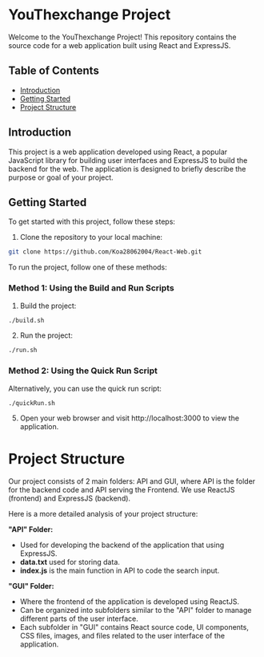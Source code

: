 # YouThexchange Project

Welcome to the YouThexchange Project! This repository contains the source code for a web application built using React and ExpressJS.

## Table of Contents

- [Introduction](#introduction)
- [Getting Started](#getting-started)
- [Project Structure](#project-structure)

## Introduction

This project is a web application developed using React, a popular JavaScript library for building user interfaces and ExpressJS to build the backend for the web. The application is designed to briefly describe the purpose or goal of your project.

## Getting Started

To get started with this project, follow these steps:

1. Clone the repository to your local machine:

```bash
git clone https://github.com/Koa28062004/React-Web.git
```

To run the project, follow one of these methods:

### Method 1: Using the Build and Run Scripts

1. Build the project:

```bash
./build.sh
```

2. Run the project:

```bash
./run.sh
```

### Method 2: Using the Quick Run Script

Alternatively, you can use the quick run script:

    ./quickRun.sh

5. Open your web browser and visit http://localhost:3000 to view the application.

# Project Structure
Our project consists of 2 main folders: API and GUI, where API is the folder for the backend code and API serving the Frontend. We use ReactJS (frontend) and ExpressJS (backend).

Here is a more detailed analysis of your project structure:

**"API" Folder:**

* Used for developing the backend of the application that using ExpressJS.
* **data.txt** used for storing data.
* **index.js** is the main function in API to code the search input.

**"GUI" Folder:**

* Where the frontend of the application is developed using ReactJS.
* Can be organized into subfolders similar to the "API" folder to manage different parts of the user interface.
* Each subfolder in "GUI" contains React source code, UI components, CSS files, images, and files related to the user interface of the application.
